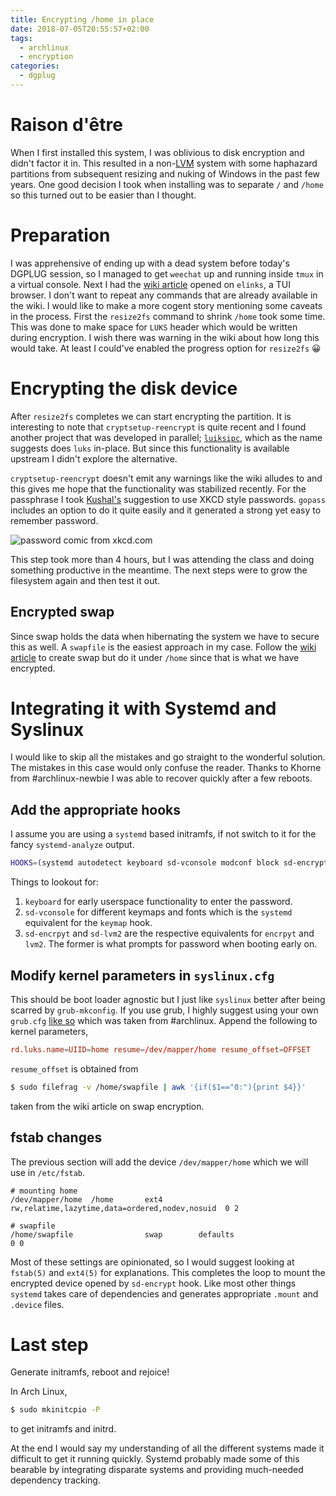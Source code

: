 ```yaml
---
title: Encrypting /home in place
date: 2018-07-05T20:55:57+02:00
tags:
  - archlinux
  - encryption
categories:
  - dgplug
---
```


# Raison d'être
When I first installed this system, I was oblivious to disk encryption and didn't
factor it in. This resulted in a non-[LVM](https://en.wikipedia.org/wiki/Logical_Volume_Manager_%28Linux%29)
system with some haphazard partitions from subsequent resizing and nuking of Windows
in the past few years. One good decision I took when installing was to separate
`/` and `/home` so this turned out to be easier than I thought.

# Preparation
I was apprehensive of ending up with a dead system before today's DGPLUG session,
so I managed to get `weechat` up and running inside `tmux` in a virtual console.
Next I had the [wiki article](https://wiki.archlinux.org/index.php/Dm-crypt/Device_encryption#Re-encrypting_devices)
opened on `elinks`, a TUI browser. I don't want to repeat any commands that are
already available in the wiki. I would like to make a more cogent story mentioning some caveats
in the process. First the `resize2fs` command to shrink `/home` took some time.
This was done to make space for `LUKS` header which would be written during encryption. I
wish there was warning in the wiki about how long this would take. At least I could've
enabled the progress option for `resize2fs` 😀

# Encrypting the disk device
After `resize2fs` completes we can start encrypting the partition. It is interesting
to note that `cryptsetup-reencrypt` is quite recent and I found another project that
was developed in parallel; [`luiksipc`](https://johndoe31415.github.io/luksipc/introduction.html),
which as the name suggests does `luks` in-place. But since this functionality is
available upstream I didn't explore the alternative.

`cryptsetup-reencrypt` doesn't emit any warnings like the wiki alludes to and this gives me hope
that the functionality was stabilized recently. For the passphrase I took [Kushal's](https://kushaldas.in/)
suggestion to use XKCD style passwords. `gopass` includes an option to do it quite
easily and it generated a strong yet easy to remember password.

![password comic from xkcd.com](https://imgs.xkcd.com/comics/password_strength.png)

This step took more than 4 hours, but I was attending the class and doing something
productive in the meantime. The next steps were to grow the filesystem again and then
test it out.

## Encrypted swap
Since swap holds the data when hibernating the system we have to secure this as well.
A `swapfile` is the easiest approach in my case. Follow the [wiki article](https://wiki.archlinux.org/index.php/Swap#Swap_file_creation)
to create swap but do it under `/home` since that is what we have encrypted.

# Integrating it with Systemd and Syslinux
I would like to skip all the mistakes and go straight to the wonderful solution.
The mistakes in this case would only confuse the reader. Thanks to Khorne from
\#archlinux-newbie I was able to recover quickly after a few reboots.

## Add the appropriate hooks
I assume you are using a `systemd` based initramfs, if not switch to it for the
fancy `systemd-analyze` output.

```bash
HOOKS=(systemd autodetect keyboard sd-vconsole modconf block sd-encrypt sd-lvm2 resume filesystems fsck)
```
Things to lookout for:

1. `keyboard` for early userspace functionality to enter the password.
2. `sd-vconsole` for different keymaps and fonts which is the `systemd` equivalent
for the `keymap` hook.
3. `sd-encrpyt` and `sd-lvm2` are the respective equivalents for `encrpyt` and `lvm2`.
The former is what prompts for password when booting early on.

## Modify kernel parameters in `syslinux.cfg`
This should be boot loader agnostic but I just like `syslinux` better after being
scarred by `grub-mkconfig`. If you use grub, I highly suggest using your own `grub.cfg`
[like so](https://ptpb.pw/mk7y) which was taken from \#archlinux. Append the following
to kernel parameters,

```conf
rd.luks.name=UIID=home resume=/dev/mapper/home resume_offset=OFFSET
```
`resume_offset` is obtained from
```sh
$ sudo filefrag -v /home/swapfile | awk '{if($1=="0:"){print $4}}'
```
taken from the wiki article on swap encryption.

## fstab changes
The previous section will add the device `/dev/mapper/home` which we will use in
`/etc/fstab`.
```
# mounting home
/dev/mapper/home  /home       ext4        rw,relatime,lazytime,data=ordered,nodev,nosuid  0 2

# swapfile
/home/swapfile                swap        defaults                                        0 0
```
Most of these settings are opinionated, so I would suggest looking at `fstab(5)`
and `ext4(5)` for explanations. This completes the loop to mount the encrypted device
opened by `sd-encrypt` hook. Like most other things `systemd` takes care of dependencies and
generates appropriate `.mount` and `.device` files.

# Last step
Generate initramfs, reboot and rejoice!

In Arch Linux,
```sh
$ sudo mkinitcpio -P
```
to get initramfs and initrd.

At the end I would say my understanding of all the different systems made it
difficult to get it running quickly. Systemd probably made some of this bearable
by integrating disparate systems and providing much-needed dependency tracking.

